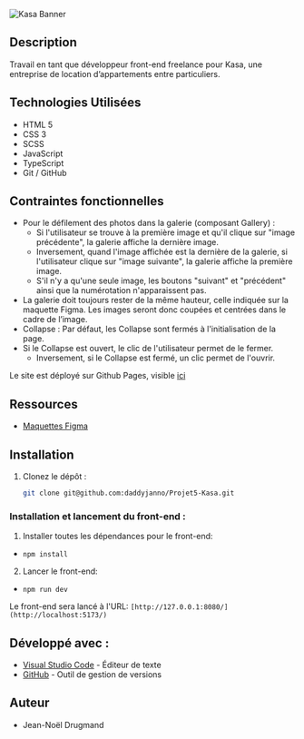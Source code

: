 ![Kasa Banner](https://user.oc-static.com/upload/2023/04/03/1680512368252_Kasa%20logo.png)

## Description

Travail en tant que développeur front-end freelance pour Kasa, une entreprise de location d’appartements entre particuliers.

## Technologies Utilisées

-   HTML 5
-   CSS 3
-   SCSS
-   JavaScript
-   TypeScript
-   Git / GitHub

## Contraintes fonctionnelles

- Pour le défilement des photos dans la galerie (composant Gallery) :
    - Si l'utilisateur se trouve à la première image et qu'il clique sur "image précédente", la galerie affiche la dernière image.
    - Inversement, quand l'image affichée est la dernière de la galerie, si l'utilisateur clique sur "image suivante", la galerie affiche la première image.
    - S'il n'y a qu'une seule image, les boutons "suivant" et "précédent" ainsi que la numérotation n'apparaissent pas.
- La galerie doit toujours rester de la même hauteur, celle indiquée sur la maquette Figma. Les images seront donc coupées et centrées dans le cadre de l’image.
- Collapse : Par défaut, les Collapse sont fermés à l'initialisation de la page.
- Si le Collapse est ouvert, le clic de l'utilisateur permet de le fermer.
    - Inversement, si le Collapse est fermé, un clic permet de l'ouvrir.
 
Le site est déployé sur Github Pages, visible [ici](https://daddyjanno.github.io/Projet5-Kasa/)

## Ressources

-   [Maquettes Figma](https://www.figma.com/design/2BZEoBhyxt5IwZgRn0wGsL/Kasa_FR?node-id=0-1&p=f&t=75iiPNeBrmFlPMoF-0)

## Installation

1. Clonez le dépôt :

    ```bash
    git clone git@github.com:daddyjanno/Projet5-Kasa.git
    ```


### Installation et lancement du front-end :

1. Installer toutes les dépendances pour le front-end:

-   `npm install`

2. Lancer le front-end:

-   `npm run dev`

Le front-end sera lancé à l'URL:
`[http://127.0.0.1:8080/](http://localhost:5173/)`


## Développé avec :

-   [Visual Studio Code](https://code.visualstudio.com/) - Éditeur de texte
-   [GitHub](https://github.com/) - Outil de gestion de versions


## Auteur

-   Jean-Noël Drugmand
